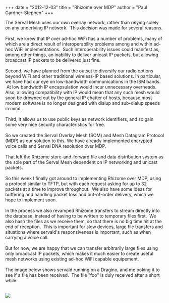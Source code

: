 +++
date = "2012-12-03"
title = "Rhizome over MDP"
author = "Paul Gardner-Stephen"
+++

<div class="post-body entry-content" id="post-body-8471451619871888837" itemprop="description articleBody">
The Serval Mesh uses our own overlay network, rather than relying solely on any underlying IP network.  This decision was made for several reasons. <br/>
<br/>
First, we knew that IP over ad-hoc WiFi has a number of problems, many of which are a direct result of interoperability problems among and within ad-hoc WiFi implementations.  Such interoperability issues could manifest as, among other things, an inability to deliver unicast IP packets, but allowing broadcast IP packets to be delivered just fine.<br/>
<br/>
Second, we have planned from the outset to diversify our radio options beyond WiFi and other traditional wireless-IP based solutions. In particular, we have had our eye on low-bandwidth communications in the ISM bands.  At low bandwidth IP encapsulation would incur unnecessary overheads. Also, allowing compatibility with IP would mean that any such mesh would soon be drowned out by the general IP chatter of hosts, because most modern software is no longer designed with dialup and sub-dialup speeds in mind.<br/>
<br/>
Third, it allows us to use public keys as network identifiers, and so gain some very nice security characteristics for free.<br/>
<br/>
So we created the Serval Overlay Mesh (SOM) and Mesh Datagram Protocol (MDP) as our solution to this. We have already implemented encrypted voice calls and Serval DNA resolution over MDP. <br/>
<br/>
That left the Rhizome store-and-forward file and data distribution system as the sole part of the Serval Mesh dependent on IP networking and unicast packets.<br/>
<br/>
So this week I finally got around to implementing Rhizome over MDP, using a protocol similar to TFTP, but with each request asking for up to 32 packets at a time to improve throughput.  We also have some ideas for buffering and handling packet loss and out-of-order delivery, which we hope to implement soon. <br/>
<br/>
In the process we also revamped Rhizome transfers to stream directly into the database, instead of having to be written to temporary files first.  We also hash the files as we receive them, so that there is no big time hit at the end of reception.  This is important for slow devices, large file transfers and situations where servald's responsiveness is important, such as when carrying a voice call.<br/>
<br/>
But for now, we are happy that we can transfer arbitrarily large files using only broadcast IP packets, which makes it much easier to create useful mesh networks using existing ad-hoc WiFi capable equipement.<br/>
<br/>
The image below shows servald running on a Dragino, and me poking it to see if a file has been received.  The file "foo" is duly received after a short while.<br/>
<br/>

<a href="http://1.bp.blogspot.com/-Il5nNF0uCzk/UL1pfVDTMyI/AAAAAAAAAnY/53oDbx5p8xs/s1600/TerminalScreenSnapz004.png"><img src="http://1.bp.blogspot.com/-Il5nNF0uCzk/UL1pfVDTMyI/AAAAAAAAAnY/53oDbx5p8xs/s640/TerminalScreenSnapz004.png"/></a>
<br/>
<div></div>
</div>